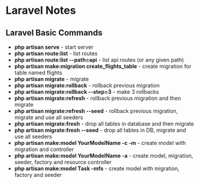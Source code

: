 # Laravel Notes
## Laravel Basic Commands
- **php artisan serve** - start server
- **php artisan route:list** - list routes
- **php artisan route:list --path=api** - list api routes (or any given path)
- **php artisan make:migration create_flights_table** - create migration for table named flights 
- **php artisan migrate** - migrate 
- **php artisan migrate:rollback** - rollback previous migration
- **php artisan migrate:rollback --step=3** - make 3 rollbacks
- **php artisan migrate:refresh** - rollback previous migration and then migrate
- **php artisan migrate:refresh --seed** - rollback previous migration, migrate and use all seeders
- **php artisan migrate:fresh** - drop all tables in database and then migrate
- **php artisan migrate:fresh --seed** - drop all tables in DB, migrate and use all seeders
- **php artisan make:model YourModelName -c -m** - create model with migration and controller
- **php artisan make:model YourModelName -a** - create model, migration, seeder, factory and resource controller
- **php artisan make:model Task -mfs** - create model with migration, factory and seeder